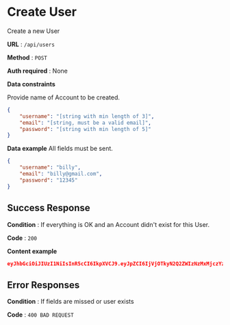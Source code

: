 # Create User

Create a new User

**URL** : `/api/users`

**Method** : `POST`

**Auth required** : None

**Data constraints**

Provide name of Account to be created.

```json
{
    "username": "[string with min length of 3]",
    "email": "[string, must be a valid email]",
    "password": "[string with min length of 5]"
}
```

**Data example** All fields must be sent.

```json
{
	"username": "billy",
	"email": "billy@gmail.com",
	"password": "12345"
}
```

## Success Response

**Condition** : If everything is OK and an Account didn't exist for this User.

**Code** : `200`

**Content example**

```json
eyJhbGciOiJIUzI1NiIsInR5cCI6IkpXVCJ9.eyJpZCI6IjVjOTkyN2Q2ZWIzNzMxMjczYzU3OGYzMSIsInVzZXJuYW1lIjoiYmlsbHkiLCJlbWFpbCI6ImJpbGx5QGdtYWlsLmNvbSIsImlhdCI6MTU1MzU0MTA3OH0.0idd1xnevvEsmX-GxU3ZI4_tkDU-We5jyf-cDM1Lp9M
```

## Error Responses
**Condition** : If fields are missed or user exists

**Code** : `400 BAD REQUEST`
